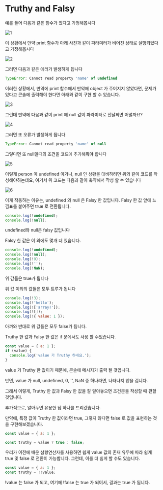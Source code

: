 # Truthy and Falsy

예를 들어 다음과 같은 함수가 있다고 가정해봅시다

![1](https://user-images.githubusercontent.com/67893516/100458205-b9b2ce00-3106-11eb-8c47-dfa740f9d97c.png)

이 상황에서 만약 print 함수가 아래 사진과 같이 파라미터가 비어진 상태로 실행되었다고 가정해봅시다

![2](https://user-images.githubusercontent.com/67893516/100458210-bae3fb00-3106-11eb-8cd6-80a01b51c4ca.png)

그러면 다음과 같은 에러가 발생하게 됩니다

```jsx
TypeError: Cannot read property 'name' of undefined
```

이러한 상황에서, 만약에 print 함수에서 만약에 object 가 주어지지 않았다면,
문제가 있다고 콘솔에 출력해야 한다면 아래와 같이 구현 할 수 있습니다.

![3](https://user-images.githubusercontent.com/67893516/100458219-bc152800-3106-11eb-8e9c-5b90802880f8.png)

그런데 만약에 다음과 같이 print 에 null 값이 파라미터로 전달되면 어떨까요?

![4](https://user-images.githubusercontent.com/67893516/100458224-bd465500-3106-11eb-8adb-c619e9a4ccf0.png)


그러면 또 오류가 발생하게 됩니다

```jsx
TypeError: Cannot read property 'name' of null

```

그렇다면 또 null일때의 조건을 코드에 추가해줘야 합니다

![5](https://user-images.githubusercontent.com/67893516/100458228-bfa8af00-3106-11eb-9f2d-5754596140df.png)

이렇게 person 이 undefined 이거나, null 인 상황을 대비하려면 위와 같이 코드를 작성해야하는데요, 여기서 위 코드는 다음과 같이 축약해서 작성 할 수 있습니다

![6](https://user-images.githubusercontent.com/67893516/100458232-c0414580-3106-11eb-9325-42c00de8bc69.png)

이게 작동하는 이유는, undefined 와 null 은 Falsy 한 값입니다.
Falsy 한 값 앞에 느낌표를 붙여주면 true 로 전환됩니다.

```jsx
console.log(!undefined);
console.log(!null);

```

undefined와 null은 falsy 값입니다

Falsy 한 값은 이 외에도 몇개 더 있습니다.

```jsx
console.log(!undefined);
console.log(!null);
console.log(!0);
console.log(!'');
console.log(!NaN);

```

위 값들은 true가 됩니다

위 값 이외의 값들은 모두 트루가 됩니다

```jsx
console.log(!3);
console.log(!'hello');
console.log(!['array?']);
console.log(![]);
console.log(!{ value: 1 });

```

아까와 반대로 위 값들은 모두 false가 됩니다.

Truthy 한 값과 Falsy 한 값은 if 문에서도 사용 할 수있습니다.

```jsx
const value = { a: 1 };
if (value) {
  console.log('value 가 Truthy 하네요.');
}

```

value 가 Truthy 한 값이기 때문에, 콘솔에 메시지가 출력 될 것입니다.

반면, value 가 null, undefined, 0, '', NaN 중 하나라면, 나타나지 않을 겁니다.

그래서 이렇게, Truthy 한 값과 Falsy 한 값을 잘 알아놓으면 조건문을 작성할 때 편할 것입니다.

추가적으로, 알아두면 유용한 팁 하나를 드리겠습니다.

만약에, 특정 값이 Truthy 한 값이라면 true, 그렇지 않다면 false 로 값을 표현하는 것을 구현해보겠습니다.

```jsx
const value = { a: 1 };

const truthy = value ? true : false;

```

우리가 이전에 배운 삼항연산자를 사용하면 쉽게 value 값의 존재 유무에 따라 쉽게 true 및 false 로 전환이 가능합니다. 그런데, 이를 더 쉽게 할 수도 있습니다.

```jsx
const value = { a: 1 };
const truthy = !!value;

```

!value 는 false 가 되고, 여기에 !false 는 true 가 되어서, 결과는 true 가 됩니다.